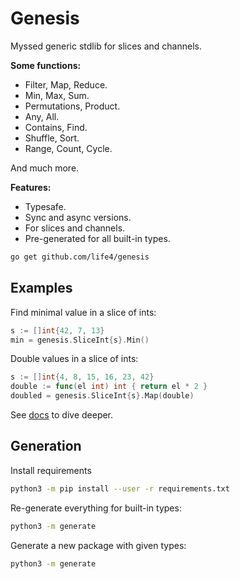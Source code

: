 # Genesis

Myssed generic stdlib for slices and channels.

**Some functions:**

+ Filter, Map, Reduce.
+ Min, Max, Sum.
+ Permutations, Product.
+ Any, All.
+ Contains, Find.
+ Shuffle, Sort.
+ Range, Count, Cycle.

And much more.

**Features:**

+ Typesafe.
+ Sync and async versions.
+ For slices and channels.
+ Pre-generated for all built-in types.

```bash
go get github.com/life4/genesis
```

## Examples

Find minimal value in a slice of ints:

```go
s := []int{42, 7, 13}
min = genesis.SliceInt{s}.Min()
```

Double values in a slice of ints:

```go
s := []int{4, 8, 15, 16, 23, 42}
double := func(el int) int { return el * 2 }
doubled = genesis.SliceInt{s}.Map(double)
```

See [docs](./docs) to dive deeper.

## Generation

Install requirements

```bash
python3 -m pip install --user -r requirements.txt
```

Re-generate everything for built-in types:

```bash
python3 -m generate
```

Generate a new package with given types:

```bash
python3 -m generate
```
